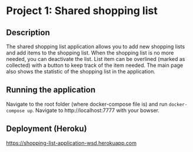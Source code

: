 # Project 1: Shared shopping list

## Description
The shared shopping list application allows you to add new shopping lists and add items to the shopping list. When the shopping list is no more needed, you can deactivate the list. List item can be overlined (marked as collected) with a button to keep track of the item needed. The main page also shows the statistic of the shopping list in the application.

## Running the application
Navigate to the root folder (where docker-compose file is) and run `docker-compose up`. Navigate to http://localhost:7777 with your bowser.

## Deployment (Heroku)
https://shopping-list-application-wsd.herokuapp.com




